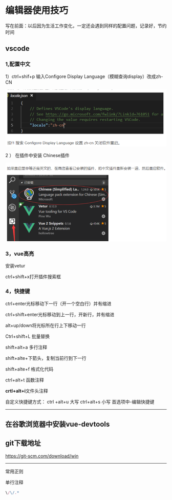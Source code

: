 # 编辑器使用技巧

写在前面：以后因为生活工作变化，一定还会遇到同样的配置问题，记录好，节约时间

## vscode

### 1,配置中文

1）ctrl+shif+p 输入Configore Display Language（模糊查询display）改成zh-CN

![1543030860110](image/1543030860110.png)

2 ） 在插件中安装 Chinese插件

![1543030876390](image/1543030876390.png)

### 3，vue高亮

安装vetur

ctrl+shift+x打开插件搜索框

### 4，快捷键

ctrl+enter光标移动下一行（开一个空白行）并有缩进

ctrl+shift+enter光标移动到上一行，开新行，并有缩进

alt+up/down将光标所在行上下移动一行

Ctrl+shift+L 批量替换

shift+alt+a  多行注释

shift+alte+下箭头，复制当前行到下一行

shift+alte+f  格式化代码

ctrl+alt+t 函数注释

**crtl+alt+i**文件头注释

自定义快捷键方式： ctrl +alt+u 大写 ctrl+alt+s 小写  首选项中-编辑快捷键

----

## 在谷歌浏览器中安装vue-devtools

## git下载地址

https://git-scm.com/download/win

-----

常用正则

单行注释

```js
\/\/.*
```